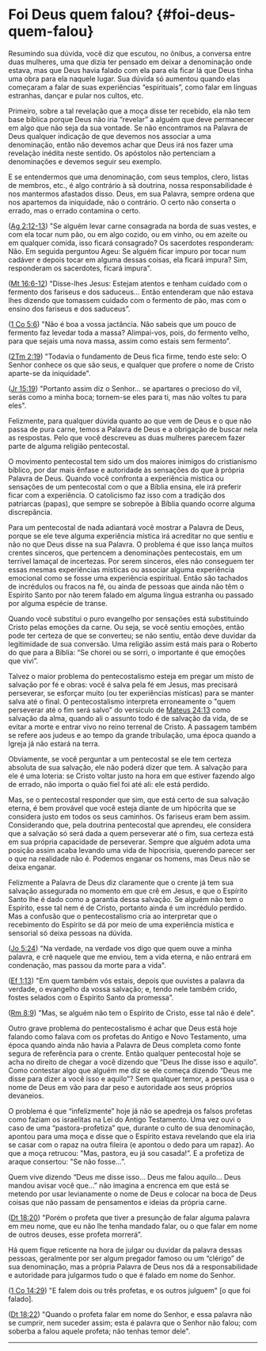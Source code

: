 # Foi Deus quem falou? {#foi-deus-quem-falou}

Resumindo sua dúvida, você diz que escutou, no ônibus, a conversa entre duas mulheres, uma que dizia ter pensado em deixar a denominação onde estava, mas que Deus havia falado com ela para ela ficar lá que Deus tinha uma obra para ela naquele lugar. Sua dúvida só aumentou quando elas começaram a falar de suas experiências “espirituais”, como falar em línguas estranhas, dançar e pular nos cultos, etc.

Primeiro, sobre a tal revelação que a moça disse ter recebido, ela não tem base bíblica porque Deus não iria “revelar” a alguém que deve permanecer em algo que não seja da sua vontade. Se não encontramos na Palavra de Deus qualquer indicação de que devemos nos associar a uma denominação, então não devemos achar que Deus irá nos fazer uma revelação inédita neste sentido. Os apóstolos não pertenciam a denominações e devemos seguir seu exemplo.

E se entendermos que uma denominação, com seus templos, clero, listas de membros, etc., é algo contrário à sã doutrina, nossa responsabilidade é nos mantermos afastados disso. Deus, em sua Palavra, sempre ordena que nos apartemos da iniquidade, não o contrário. O certo não conserta o errado, mas o errado contamina o certo.

([Ag 2:12-13](http://bibliaonline.com.br/acf/ag/2/12-13)) &quot;Se alguém levar carne consagrada na borda de suas vestes, e com ela tocar num pão, ou em algo cozido, ou em vinho, ou em azeite ou em qualquer comida, isso ficará consagrado? Os sacerdotes responderam: Não. Em seguida perguntou Ageu: Se alguém ficar impuro por tocar num cadáver e depois tocar em alguma dessas coisas, ela ficará impura? Sim, responderam os sacerdotes, ficará impura&quot;.

([Mt 16:6-12](http://bibliaonline.com.br/acf/mt/16/6-12)) &quot;Disse-lhes Jesus: Estejam atentos e tenham cuidado com o fermento dos fariseus e dos saduceus... Então entenderam que não estava lhes dizendo que tomassem cuidado com o fermento de pão, mas com o ensino dos fariseus e dos saduceus”.

([1 Co 5:6](http://bibliaonline.com.br/acf/1co/5/6)) &quot;Não é boa a vossa jactância. Não sabeis que um pouco de fermento faz levedar toda a massa? Alimpai-vos, pois, do fermento velho, para que sejais uma nova massa, assim como estais sem fermento”.

([2Tm 2:19](http://bibliaonline.com.br/acf/2tm/2/19)) &quot;Todavia o fundamento de Deus fica firme, tendo este selo: O Senhor conhece os que são seus, e qualquer que profere o nome de Cristo aparte-se da iniquidade&quot;.

([Jr 15:19](http://bibliaonline.com.br/acf/jr/15/19)) &quot;Portanto assim diz o Senhor... se apartares o precioso do vil, serás como a minha boca; tornem-se eles para ti, mas não voltes tu para eles&quot;.

Felizmente, para qualquer dúvida quanto ao que vem de Deus e o que não passa de pura carne, temos a Palavra de Deus e a obrigação de buscar nela as respostas. Pelo que você descreveu as duas mulheres parecem fazer parte de alguma religião pentecostal.

O movimento pentecostal tem sido um dos maiores inimigos do cristianismo bíblico, por dar mais ênfase e autoridade às sensações do que à própria Palavra de Deus. Quando você confronta a experiência mística ou sensações de um pentecostal com o que a Bíblia ensina, ele irá preferir ficar com a experiência. O catolicismo faz isso com a tradição dos patriarcas (papas), que sempre se sobrepõe à Bíblia quando ocorre alguma discrepância.

Para um pentecostal de nada adiantará você mostrar a Palavra de Deus, porque se ele teve alguma experiência mística irá acreditar no que sentiu e não no que Deus disse na sua Palavra. O problema é que isso lança muitos crentes sinceros, que pertencem a denominações pentecostais, em um terrível lamaçal de incertezas. Por serem sinceros, eles não conseguem ter essas mesmas experiências místicas ou associar alguma experiência emocional como se fosse uma experiência espiritual. Então são tachados de incrédulos ou fracos na fé, ou ainda de pessoas que ainda não têm o Espírito Santo por não terem falado em alguma língua estranha ou passado por alguma espécie de transe.

Quando você substitui o puro evangelho por sensações está substituindo Cristo pelas emoções da carne. Ou seja, se você sentiu emoções, então pode ter certeza de que se converteu; se não sentiu, então deve duvidar da legitimidade de sua conversão. Uma religião assim está mais para o Roberto do que para a Bíblia: “Se chorei ou se sorri, o importante é que emoções que vivi”.

Talvez o maior problema do pentecostalismo esteja em pregar um misto de salvação por fé e obras: você é salva pela fé em Jesus, mas precisará perseverar, se esforçar muito (ou ter experiências místicas) para se manter salva até o final. O pentecostalismo interpreta erroneamente o &quot;quem perseverar até o fim será salvo” do versículo de [Mateus 24:13](http://bibliaonline.com.br/acf/mt/24/13) como salvação da alma, quando ali o assunto todo é de salvação da vida, de se evitar a morte e entrar vivo no reino terrenal de Cristo. A passagem também se refere aos judeus e ao tempo da grande tribulação, uma época quando a Igreja já não estará na terra.

Obviamente, se você perguntar a um pentecostal se ele tem certeza absoluta de sua salvação, ele não poderá dizer que tem. A salvação para ele é uma loteria: se Cristo voltar justo na hora em que estiver fazendo algo de errado, não importa o quão fiel foi até ali: ele está perdido.

Mas, se o pentecostal responder que sim, que está certo de sua salvação eterna, é bem provável que você esteja diante de um hipócrita que se considera justo em todos os seus caminhos. Os fariseus eram bem assim. Considerando que, pela doutrina pentecostal que aprendeu, ele considera que a salvação só será dada a quem perseverar até o fim, sua certeza está em sua própria capacidade de perseverar. Sempre que alguém adota uma posição assim acaba levando uma vida de hipocrisia, querendo parecer ser o que na realidade não é. Podemos enganar os homens, mas Deus não se deixa enganar.

Felizmente a Palavra de Deus diz claramente que o crente já tem sua salvação assegurada no momento em que crê em Jesus, e que o Espírito Santo lhe é dado como a garantia dessa salvação. Se alguém não tem o Espírito, esse tal nem é de Cristo, portanto ainda é um incrédulo perdido. Mas a confusão que o pentecostalismo cria ao interpretar que o recebimento do Espírito se dá por meio de uma experiência mística e sensorial só deixa pessoas na dúvida.

([Jo 5:24](http://bibliaonline.com.br/acf/jo/5/24)) &quot;Na verdade, na verdade vos digo que quem ouve a minha palavra, e crê naquele que me enviou, tem a vida eterna, e não entrará em condenação, mas passou da morte para a vida&quot;.

([Ef 1:13](http://bibliaonline.com.br/acf/ef/1/13)) &quot;Em quem também vós estais, depois que ouvistes a palavra da verdade, o evangelho da vossa salvação; e, tendo nele também crido, fostes selados com o Espírito Santo da promessa”.

([Rm 8:9](http://bibliaonline.com.br/acf/rm/8/9)) &quot;Mas, se alguém não tem o Espírito de Cristo, esse tal não é dele&quot;.

Outro grave problema do pentecostalismo é achar que Deus está hoje falando como falava com os profetas do Antigo e Novo Testamento, uma época quando ainda não havia a Palavra de Deus completa como fonte segura de referência para o crente. Então qualquer pentecostal hoje se acha no direito de chegar a você dizendo que “Deus lhe disse isso e aquilo”. Como contestar algo que alguém me diz se ele começa dizendo “Deus me disse para dizer a você isso e aquilo”? Sem qualquer temor, a pessoa usa o nome de Deus em vão para dar peso e autoridade aos seus próprios devaneios.

O problema é que “infelizmente” hoje já não se apedreja os falsos profetas como faziam os israelitas na Lei do Antigo Testamento. Uma vez ouvi o caso de uma “pastora-profetiza” que, durante o culto de sua denominação, apontou para uma moça e disse que o Espírito estava revelando que ela iria se casar com o rapaz na outra fileira (e apontou o dedo para um rapaz). Ao que a moça retrucou: &quot;Mas, pastora, eu já sou casada!”. E a profetiza de araque consertou: &quot;Se não fosse...”.

Quem vive dizendo “Deus me disse isso... Deus me falou aquilo... Deus mandou avisar você que...” não imagina a encrenca em que está se metendo por usar levianamente o nome de Deus e colocar na boca de Deus coisas que não passam de pensamentos e ideias da própria carne.

([Dt 18:20](http://bibliaonline.com.br/acf/dt/18/20)) &quot;Porém o profeta que tiver a presunção de falar alguma palavra em meu nome, que eu não lhe tenha mandado falar, ou o que falar em nome de outros deuses, esse profeta morrerá”.

Há quem fique reticente na hora de julgar ou duvidar da palavra dessas pessoas, geralmente por ser algum pregador famoso ou um “clérigo” de sua denominação, mas a própria Palavra de Deus nos dá a responsabilidade e autoridade para julgarmos tudo o que é falado em nome do Senhor.

([1 Co 14:29](http://bibliaonline.com.br/acf/1co/14/29)) &quot;E falem dois ou três profetas, e os outros julguem&quot; [o que foi falado].

([Dt 18:22](http://bibliaonline.com.br/acf/dt/18/22)) &quot;Quando o profeta falar em nome do Senhor, e essa palavra não se cumprir, nem suceder assim; esta é palavra que o Senhor não falou; com soberba a falou aquele profeta; não tenhas temor dele&quot;.

*****